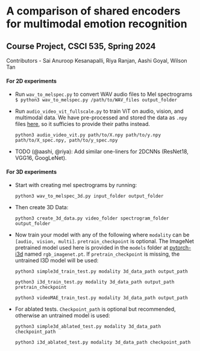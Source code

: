 # A comparison of shared encoders for multimodal emotion recognition
## Course Project, CSCI 535, Spring 2024
Contributors - Sai Anuroop Kesanapalli, Riya Ranjan, Aashi Goyal, Wilson Tan

#### For 2D experiments

* Run ```wav_to_melspec.py``` to convert WAV audio files to Mel spectrograms<br>
  ```$ python3 wav_to_melspec.py /path/to/WAV_files output_folder```

* Run ```audio_video_vit_fullscale.py``` to train ViT on audio, vision, and multimodal data. We have pre-processed and stored the data as ```.npy``` files [here](https://drive.google.com/drive/folders/1RbFeXB-B6r3BBEEsGDGudHrLR6Selkfq?usp=drive_link), so it sufficies to provide their paths instead.

  ```python3 audio_video_vit.py path/to/X.npy path/to/y.npy path/to/X_spec.npy, path/to/y_spec.npy```

* TODO (@aashi, @riya): Add similar one-liners for 2DCNNs (ResNet18, VGG16, GoogLeNet).


#### For 3D experiments

* Start with creating mel spectrograms by running:

  ```python3 wav_to_melspec_3d.py input_folder output_folder```

* Then create 3D Data:

  ```python3 create_3d_data.py video_folder spectrogram_folder output_folder```

* Now train your model with any of the following where ```modality``` can be ```[audio, vision, multi]```. ```pretrain_checkpoint``` is optional. The ImageNet pretrained model used here is provided in the ```models``` folder at [pytorch-i3d](https://github.com/piergiaj/pytorch-i3d) named ```rgb_imagenet.pt```. If ```pretrain_checkpoint``` is missing, the untrained I3D model will be used:

  ```python3 simple3d_train_test.py modality 3d_data_path output_path```

  ```python3 i3d_train_test.py modality 3d_data_path output_path pretrain_checkpoint```

  ```python3 videoMAE_train_test.py modality 3d_data_path output_path```

* For ablated tests. ```Checkpoint_path``` is optional but recommended, otherwise an untrained model is used:

  ```python3 simple3d_ablated_test.py modality 3d_data_path checkpoint_path```

  ```python3 i3d_ablated_test.py modality 3d_data_path checkpoint_path```

